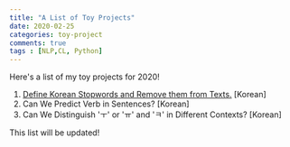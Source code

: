 ```yaml
---
title: "A List of Toy Projects"
date: 2020-02-25
categories: toy-project
comments: true
tags : [NLP,CL, Python]
---
```


Here's a list of my toy projects for 2020!   
1. [Define Korean Stopwords and Remove them from Texts.] \[Korean\]
2. Can We Predict Verb in Sentences? \[Korean\]
3. Can We Distinguish 'ㅜ' or 'ㅠ' and 'ㅋ' in Different Contexts? \[Korean\]


This list will be updated!


[Define Korean Stopwords and Remove them from Texts.]: https://kim-ji-youn.github.io/toy-project/toy-project-1/
